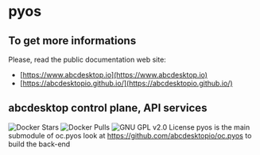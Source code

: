 # pyos

## To get more informations

Please, read the public documentation web site:
* [https://www.abcdesktop.io](https://www.abcdesktop.io)
* [https://abcdesktopio.github.io/](https://abcdesktopio.github.io/)


## abcdesktop control plane, API services

![Docker Stars](https://img.shields.io/docker/stars/abcdesktopio/oc.pyos.svg) ![Docker Pulls](https://img.shields.io/docker/pulls/abcdesktopio/oc.pyos.svg)
![GNU GPL v2.0 License](https://img.shields.io/github/license/abcdesktopio/pyos.svg)
pyos is the main submodule of oc.pyos
look at https://github.com/abcdesktopio/oc.pyos to build the back-end
